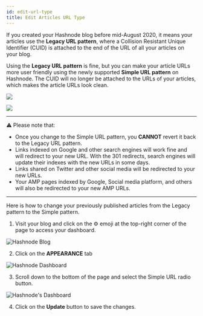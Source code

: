 ```yaml
---
id: edit-url-type
title: Edit Articles URL Type
---
```



If you created your Hashnode blog before mid-August 2020, it means your articles use the **Legacy URL pattern**, where a Collision Resistant Unique Identifier (CUID) is attached to the end of the URL of all your articles on your blog.

Using the **Legacy URL pattern** is fine, but you can make your article URLs more user friendly using the newly supported **Simple URL pattern** on Hashnode. The CUID will no longer be attached to the URLs of your articles, which makes the article URLs look clean.

![](https://cdn.hashnode.com/res/hashnode/image/upload/v1598516575597/zPwPjkdKL.png?auto=format&q=60)

![](https://cdn.hashnode.com/res/hashnode/image/upload/v1598516637182/WQy0IfUVQ.png?auto=format&q=60)

---

⚠️ Please note that:

- Once you change to the Simple URL pattern, you **CANNOT** revert it back to the Legacy URL pattern.
- Links indexed on Google and other search engines will work fine and will redirect to your new URL. With the 301 redirects, search engines will update their indexes with the new URLs in some days.
- Links shared on Twitter and other social media will be redirected to your new URLs.
- Your AMP pages indexed by Google, Social media platform, and others will also be redirected to your new AMP URLs.

---

Here is how to change your previously published articles from the Legacy pattern to the Simple pattern.

1. Visit your blog and click on the ⚙️ emoji at the top-right corner of the page to access your dashboard.

![Hashnode Blog](https://cdn.hashnode.com/res/hashnode/image/upload/v1610710558754/JUjsT4eux.png)

2. Click on the **APPEARANCE** tab

![Hashnode Dashboard](https://cdn.hashnode.com/res/hashnode/image/upload/v1610710619066/Q04-wBqbR.png)

3. Scroll down to the bottom of the page and select the Simple URL radio button.

![Hashnode's Dashboard](https://cdn.hashnode.com/res/hashnode/image/upload/v1598518192974/qTUfocyPY.png?auto=format&q=60)

4. Click on the **Update** button to save the changes.


